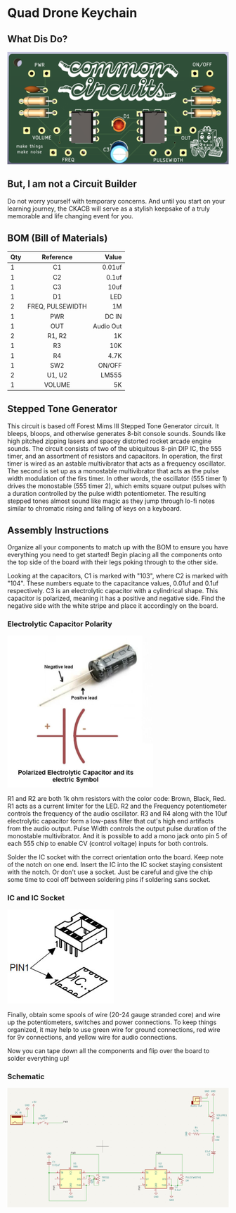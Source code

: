 # Quad Drone Keychain


## What Dis Do?



![CKACB](https://github.com/ohkeif/circuits/blob/main/Common_Circuits/images/cc_pcb.png)
## But, I am not a Circuit Builder

Do not worry yourself with temporary concerns. And until you start on your learning journey, the CKACB will serve as a stylish keepsake of a truly memorable and life changing event for you. 


## BOM (Bill of Materials)

| Qty              | Reference | Value |
| :---------------- | :------: | ----: |
| 1	|C1	             | 0.01uf|
|1	|C2|	0.1uf|
|1	|C3	|10uf|
|1	|D1	|LED|
|2	|FREQ, PULSEWIDTH|	1M|
|1	|PWR	|DC IN|
|1	|OUT	|Audio Out
|2	|R1, R2	|1K|
|1	|R3	|10K|
|1	|R4	|4.7K|
|1	|SW2	|ON/OFF|
|2	|U1, U2	|LM555|
|1	|VOLUME	|5K|



## Stepped Tone Generator

This circuit is based off Forest Mims III Stepped Tone Generator circuit. It bleeps, bloops, and otherwise generates 8-bit console sounds. Sounds like high pitched zipping lasers and spacey distorted rocket arcade engine sounds. The circuit consists of two of the ubiquitous 8-pin DIP IC, the 555 timer, and an assortment of resistors and capacitors. In operation, the first timer is wired as an astable multivibrator that acts as a frequency oscillator. The second is set up as a monostable multivibrator that acts as the pulse width modulation of the firs timer. In other words, the oscillator (555 timer 1) drives the monostable (555 timer 2), which emits square output pulses with a duration controlled by the pulse width potentiometer. The resulting stepped tones almost sound like magic as they jump through lo-fi notes similar to chromatic rising and falling of keys on a keyboard.

## Assembly Instructions
Organize all your components to match up with the BOM to ensure you have everything you need to get started! Begin placing all the components onto the top side of the board with their legs poking through to the other side. 

Looking at the capacitors, C1 is marked with "103", where C2 is marked with "104". These numbers equate to the capacitance values, 0.01uf and 0.1uf respectively. 
C3 is an electrolytic capacitor with a cylindrical shape. This capacitor is polarized, meaning it has a positive and negative side. Find the negative side with the white stripe and place it accordingly on the board. 

### Electrolytic Capacitor Polarity
![Polar Caps](https://github.com/ohkeif/circuits/blob/main/Common_Circuits/images/polar_caps.png)


R1 and R2 are both 1k ohm resistors with the color code: Brown, Black, Red. R1 acts as a current limiter for the LED. R2 and the Frequency potentiometer controls the frequency of the audio oscillator. R3 and R4 along with the 10uf electrolytic capacitor form a low-pass filter that cut's high end artifacts from the audio output. Pulse Width controls the output pulse duration of the monostable multivibrator. And it is possible to add a mono jack onto pin 5 of each 555 chip to enable CV (control voltage) inputs for both controls.

Solder the IC socket with the correct orientation onto the board. Keep note of the notch on one end. Insert the IC into the IC socket staying consistent with the notch. Or don't use a socket. Just be careful and give the chip some time to cool off between soldering pins if soldering sans socket. 


### IC and IC Socket
![IC and IC Socket](https://github.com/ohkeif/circuits/blob/main/Common_Circuits/images/dip-orientation.jpg)

Finally, obtain some spools of wire (20-24 gauge stranded core) and wire up the potentiometers, switches and power connections. To keep things organized, it may help to use green wire for ground connections, red wire for 9v connections, and yellow wire for audio connections. 


Now you can tape down all the components and flip over the board to solder everything up! 


### Schematic
![schematic](https://github.com/ohkeif/circuits/blob/main/Common_Circuits/images/schematic.png)
